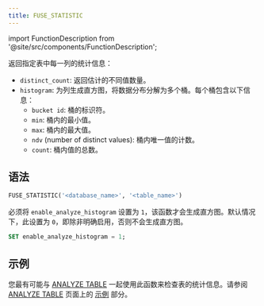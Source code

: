 ```yaml
---
title: FUSE_STATISTIC
---
```

import FunctionDescription from '@site/src/components/FunctionDescription';

<FunctionDescription description="引入或更新: v1.2.587"/>

返回指定表中每一列的统计信息：

- `distinct_count`: 返回估计的不同值数量。
- `histogram`: 为列生成直方图，将数据分布分解为多个桶。每个桶包含以下信息：
    - `bucket id`: 桶的标识符。
    - `min`: 桶内的最小值。
    - `max`: 桶内的最大值。
    - `ndv` (number of distinct values): 桶内唯一值的计数。
    - `count`: 桶内值的总数。

## 语法

```sql
FUSE_STATISTIC('<database_name>', '<table_name>')
```

必须将 `enable_analyze_histogram` 设置为 `1`，该函数才会生成直方图。默认情况下，此设置为 `0`，即除非明确启用，否则不会生成直方图。

```sql
SET enable_analyze_histogram = 1;
```

## 示例

您最有可能与 [ANALYZE TABLE](/sql/sql-commands/ddl/table/analyze-table) 一起使用此函数来检查表的统计信息。请参阅 [ANALYZE TABLE](/sql/sql-commands/ddl/table/analyze-table) 页面上的 [示例](/sql/sql-commands/ddl/table/analyze-table#examples) 部分。